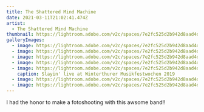 ```yaml
---
title: The Shattered Mind Machine
date: 2021-03-11T21:02:41.474Z
artist:
  - The Shattered Mind Machine
thumbnail: https://lightroom.adobe.com/v2c/spaces/7e2fc525d2b942d8aad4d93f275b44c9/assets/d66efcf4779b1fb0ecef2225d1ad4d05/revisions/f43bfdf4f4224b0ca5d4f841582d2233/renditions/f05a3204628bf8e9dbe30fd221bee756
galleryImages:
  - image: https://lightroom.adobe.com/v2c/spaces/7e2fc525d2b942d8aad4d93f275b44c9/assets/1727ae48f31740610c5a46adeff58aaa/revisions/6a01cbb6b5774cb4aab8809b5edef806/renditions/0e1fd9066585e57b16f899a7d436ea71
  - image: https://lightroom.adobe.com/v2c/spaces/7e2fc525d2b942d8aad4d93f275b44c9/assets/8a80ea36acbc0b7d1b96885ec5591a88/revisions/46ee68eeb3d240289625cea36c3112ec/renditions/de04aae49f0a50bb1ecd3c8eb0191969
  - image: https://lightroom.adobe.com/v2c/spaces/7e2fc525d2b942d8aad4d93f275b44c9/assets/9e437376366ba4d7a0fee023d2537281/revisions/edcea00c9d04420087cb0dc5de0dda13/renditions/70c51b045d78650b354cc740e92e2be0
  - image: https://lightroom.adobe.com/v2c/spaces/7e2fc525d2b942d8aad4d93f275b44c9/assets/234739785756a96ecad5910f4f2b6da2/revisions/18ba261ed60642678c69ec6eef7fe5ad/renditions/ab27fe3ed0a6306282518af881efe34c
  - image: https://lightroom.adobe.com/v2c/spaces/7e2fc525d2b942d8aad4d93f275b44c9/assets/64041cfab838e05023723253afb15066/revisions/10d1a49ecbe24ae786f44386064d0709/renditions/39b471527e8a6a805763101900160c72
    caption: Slayin' live at Winterthurer Musikfestwochen 2019
  - image: https://lightroom.adobe.com/v2c/spaces/7e2fc525d2b942d8aad4d93f275b44c9/assets/abd270ed208dbae6293ac419c83305dd/revisions/560fe83f22bd4ab68c20991ff4747700/renditions/341e8aca222654c1fd3a5ae880e127a6
  - image: https://lightroom.adobe.com/v2c/spaces/7e2fc525d2b942d8aad4d93f275b44c9/assets/db0d494b2e76ee84dffcb73261e3ec51/revisions/f784ffd10eab49799a33c6d1df3844db/renditions/5838ba618a01ddf440d79b068b108ca6
---
```

I had the honor to make a fotoshooting with this awsome band!!